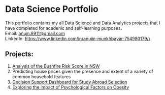 # Data Science Portfolio
This portfolio contains my all Data Science and Data Analytics projects that I have completed for acadenic and self-learning purposes. \
Email: anujn.9911@gmail.com\
LinkedIn: https://www.linkedin.com/in/anujin-munkhbayar-754980179/\
## Projects:
1. [Analysis of the Bushfire Risk Score in NSW](https://github.com/anujn9989/Analysis-of-the-Bushfire-Risk-Score-in-NSW)
2. Predicting house prices given the presence and extent of a variety of common household features
4. [Decision Support Dashboard for Study Abroad Selection](https://github.com/anujn9989/Decision-Support-Dashboard-for-Stud_Abroad_Selection)
5. [Exploring the Impact of Psychological Factors on Obesity](https://github.com/anujn9989/Exploring-the-Impact-of-Psychological-Factors-on-Obesity)


